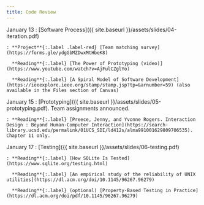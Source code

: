 ```yaml
---
title: Code Review
---
```


January 13
: [Software Process]({{ site.baseurl }}/assets/slides/04-iteration.pdf)

    : **Project**{:.label .label-red} [Team matching survey](https://forms.gle/ydgGbMZDwxMtHbeK8)

      **Reading**{:.label} [The Power of Prototyping (video)](https://www.youtube.com/watch?v=AjFulCZglYo)

      **Reading**{:.label} [A Spiral Model of Software Development](https://ieeexplore.ieee.org/stamp/stamp.jsp?tp=&arnumber=59) (also available in the Files section of Canvas)

January 15
: [Prototyping]({{ site.baseurl }}/assets/slides/05-prototyping.pdf). Team assignments announced.

    : **Reading**{:.label} [Preece, Jenny, and Yvonne Rogers. Interaction Design : Beyond Human-Computer Interaction](https://search-library.ucsd.edu/permalink/01UCS_SDI/ld412s/alma991001629809706535). Chapter 11 only.

January 17
: [Testing]({{ site.baseurl }}/assets/slides/06-testing.pdf)

    : **Reading**{:.label} [How SQLite Is Tested](https://www.sqlite.org/testing.html)

      **Reading**{:.label} [An empirical study of the reliability of UNIX utilities](https://dl.acm.org/doi/10.1145/96267.96279)

      **Reading**{:.label} (optional) [Property-Based Testing in Practice](https://dl.acm.org/doi/pdf/10.1145/96267.96279)

